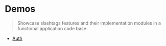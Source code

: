 # Demos

> Showcase slashtags features and their implementation modules in a functional application code base.

- [Auth](./auth/README.md)
